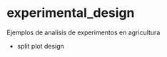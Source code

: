 
<!-- README.md is generated from README.Rmd. Please edit that file -->

# experimental_design

<!-- badges: start -->
<!-- badges: end -->

Ejemplos de analisis de experimentos en agricultura

-   split plot design
